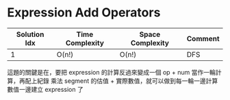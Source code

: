 # Expression Add Operators

| Solution Idx | Time Complexity | Space Complexity | Comment |
| ------------ | --------------- | ---------------- | ------- |
| 1            | O(n!)           | O(n!)            | DFS     |

這題的關鍵是在，要把 expression 的計算反過來變成一個 op + num 當作一輪計算，再配上紀錄
乘法 segment 的估值 + 實際數值，就可以做到每一輪一邊計算數值一邊建立 expression 了
